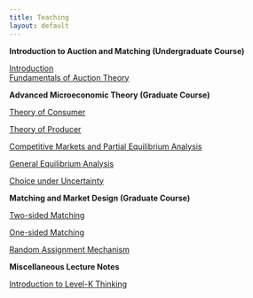 ```yaml
---
title: Teaching
layout: default
---
```


**Introduction to Auction and Matching (Undergraduate Course)** 



[Introduction](https://github.com/haihan/haihan.github.io/raw/master/teaching/intromarketdesign/lecture01.pdf)  
[Fundamentals of Auction Theory](https://github.com/haihan/haihan.github.io/blob/master/teaching/intromarketdesign/lecture02.pdf)    


    


**Advanced Microeconomic Theory (Graduate Course)** 




[Theory of Consumer]("/Teaching/micro/consumer.pdf")  

[Theory of Producer]("/Teaching/micro/consumer.pdf")  

[Competitive Markets and Partial Equilibrium Analysis]("/Teaching/micro/consumer.pdf")  

[General Equilibrium Analysis]("/Teaching/micro/consumer.pdf")  

[Choice under Uncertainty]("/Teaching/micro/consumer.pdf")	     





**Matching and Market Design (Graduate Course)** 



[Two-sided Matching]("/Teaching/micro/consumer.pdf")  

[One-sided Matching]("/Teaching/micro/consumer.pdf")    

[Random Assignment Mechanism]("Teaching/matching/RSM.pdf")





**Miscellaneous Lecture Notes**



[Introduction to Level-K Thinking](https://github.com/haihan/haihan.github.io/raw/master/teaching/micro/Level_k.pdf)

